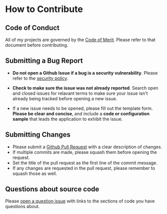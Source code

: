 # How to Contribute

## Code of Conduct

All of my projects are governed by the
[Code of Merit](https://github.com/wranders/.github/blob/master/CODE_OF_CONDUCT.md).
Please refer to that document before contributing.

## Submitting a Bug Report

* **Do not open a Github Issue if a bug is a security vulnerability**.
Please refer to the [security policy](../../security/policy).

* **Check to make sure the issue was not already reported**.
Search open and closed issues for relavant terms to make sure your issue isn't already being
tracked before opening a new issue.

* If a new issue needs to be opened, please fill out the template form.
**Please be clear and concise**, and include a **code or configuration sample** that leads the
application to exhibit the issue.

## Submitting Changes

* Please submit a [Github Pull Request](../../pull/new/master) with a clear description of changes.
* If multiple commits are made, please squash them before opening the request.
* Set the title of the pull request as the first line of the commit message.
* If any changes are requested in the pull request, please remember to squash those as well.

## Questions about source code

Please [open a question issue](../../issues/new?assignees=wranders&labels=question&template=question.yaml&title=%5BQ%5D%3A+)
with links to the sections of code you have questions about.
